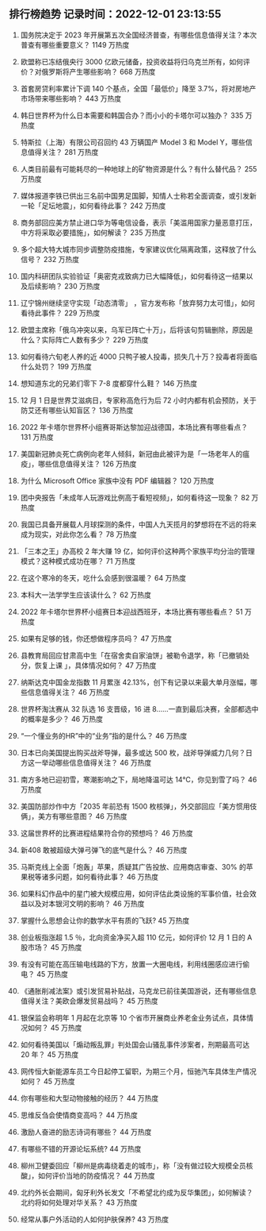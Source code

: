 
## 排行榜趋势 记录时间：2022-12-01 23:13:55
  
  1. 国务院决定于 2023 年开展第五次全国经济普查，有哪些信息值得关注？本次普查有哪些重要意义？ 1149 万热度
    
  2. 欧盟称已冻结俄央行 3000 亿欧元储备，投资收益将归乌克兰所有，如何评价？对俄罗斯将产生哪些影响？ 668 万热度
    
  3. 首套房贷利率累计下调 140 个基点，全国「最低价」降至 3.7%，将对房地产市场带来哪些影响？ 443 万热度
    
  4. 韩日世界杯为什么日本需要和韩国合办？而小小的卡塔尔可以独办？ 335 万热度
    
  5. 特斯拉（上海）有限公司召回约 43 万辆国产 Model 3 和 Model Y，哪些信息值得关注？ 281 万热度
    
  6. 人类目前最有可能耗尽的一种地球上的矿物资源是什么？有什么替代品？ 255 万热度
    
  7. 媒体报道李铁已供出三名前中国男足国脚，知情人士称若全面调查，或引发新一轮「足坛地震」，如何看待此事？ 242 万热度
    
  8. 商务部回应美方禁止进口华为等电信设备，表示「美滥用国家力量恶意打压，中方将采取必要措施」，如何解读？ 235 万热度
    
  9. 多个超大特大城市同步调整防疫措施，专家建议优化隔离政策，这释放了什么信号？ 232 万热度
    
  10. 国内科研团队实验验证「奥密克戎致病力已大幅降低」，如何看待这一结果以及后续影响？ 230 万热度
    
  11. 辽宁锦州继续坚守实现「动态清零」 ，官方发布称「放弃努力太可惜」，如何看待此事件？ 229 万热度
    
  12. 欧盟主席称「俄乌冲突以来，乌军已阵亡十万」，后将该句剪辑删除，原因是什么？实际阵亡人数有多少？ 229 万热度
    
  13. 如何看待六旬老人养的近 4000 只鸭子被人投毒，损失几十万？投毒者将面临什么处罚？ 199 万热度
    
  14. 想知道东北的兄弟们零下 7-8 度都穿什么鞋？ 146 万热度
    
  15. 12 月 1 日是世界艾滋病日，专家称高危行为后 72 小时内都有机会预防，关于防艾还有哪些认知盲区？ 136 万热度
    
  16. 2022 年卡塔尔世界杯小组赛哥斯达黎加迎战德国，本场比赛有哪些看点？ 131 万热度
    
  17. 美国新冠肺炎死亡病例向老年人倾斜，新冠由此被评为是「一场老年人的瘟疫」，哪些信息值得关注？ 126 万热度
    
  18. 为什么 Microsoft Office 家族中没有 PDF 编辑器？ 120 万热度
    
  19. 团中央报告「未成年人玩游戏比例高于看短视频」，如何看待这一现象？ 82 万热度
    
  20. 我国已具备开展载人月球探测的条件，中国人九天揽月的梦想将在不远的将来成为现实，对此你怎么看？ 78 万热度
    
  21. 「三本之王」办高校 2 年大赚 19 亿，如何评价这种两个家族平均分治的管理模式？这种模式成功在哪？ 71 万热度
    
  22. 在这个寒冷的冬天，吃什么会感到很温暖？ 64 万热度
    
  23. 本科大一法学学生应该读什么？ 62 万热度
    
  24. 2022 年卡塔尔世界杯小组赛日本迎战西班牙，本场比赛有哪些看点？ 51 万热度
    
  25. 如果有足够的钱，你还想做程序员吗？ 47 万热度
    
  26. 县教育局回应甘肃高中生「在宿舍卖自家油饼」被勒令退学，称「已撤销处分，恢复上课 」，具体情况如何？ 47 万热度
    
  27. 纳斯达克中国金龙指数 11 月累涨 42.13%，创下有记录以来最大单月涨幅，哪些信息值得关注？ 46 万热度
    
  28. 世界杯淘汰赛从 32 队选 16 支晋级，16 进 8……一直到最后决赛，全部都选中的概率是多少？ 46 万热度
    
  29. “一个懂业务的HR”中的“业务”指的是什么？ 46 万热度
    
  30. 日本已向美国提出购买战斧导弹，最多或达 500 枚，战斧导弹威力几何？日方这一举动哪些信息值得关注？ 46 万热度
    
  31. 南方多地已迎初雪，寒潮影响之下，局地降温可达 14℃，你见到雪了吗？ 46 万热度
    
  32. 美国防部炒作中方「2035 年前恐有 1500 枚核弹」，外交部回应「美方惯用伎俩」，美方有哪些意图？ 46 万热度
    
  33. 这届世界杯的比赛进程结果符合你的预想吗？ 46 万热度
    
  34. 新408 敢被超级大弹弓弹飞的底气是什么？ 46 万热度
    
  35. 马斯克线上全面「炮轰」苹果，质疑其广告投放、应用商店审查、30% 的苹果税等诸多问题，如何看待此事？ 46 万热度
    
  36. 如果科幻作品中的星门被大规模应用，如何评估此类设施的军事价值，社会效益以及对本银河文明的影响？ 46 万热度
    
  37. 掌握什么思想会让你的数学水平有质的飞跃? 45 万热度
    
  38. 创业板指涨超 1.5 ％，北向资金净买入超 110 亿元，如何评价 12 月 1 日的 A 股市场？ 45 万热度
    
  39. 有没有可能在高压输电线路的下方，放置一大圈电线，利用线圈感应进行偷电？ 45 万热度
    
  40. 《通胀削减法案》或引发贸易补贴战，马克龙已前往美国游说，还有哪些信息值得关注？美欧会爆发贸易战吗？ 45 万热度
    
  41. 银保监会称明年 1 月起在北京等 10 个省市开展商业养老金业务试点，具体情况如何？ 45 万热度
    
  42. 如何看待美国以「煽动叛乱罪」判处国会山骚乱事件涉案者，刑期最高可达 20 年？ 45 万热度
    
  43. 网传恒大新能源车员工今日起停工留职，为期三个月，恒驰汽车具体生产情况如何？ 45 万热度
    
  44. 你有哪些和大型动物接触的经历？ 44 万热度
    
  45. 思维反刍会使情商变高吗？ 44 万热度
    
  46. 激励人奋进的励志诗词有哪些？ 44 万热度
    
  47. 有哪些不错的开源论坛系统? 44 万热度
    
  48. 柳州卫健委回应「柳州是病毒绕着走的城市」，称「没有做过较大规模全员核酸」，如何评价当地的防疫情况？ 44 万热度
    
  49. 北约外长会期间，匈牙利外长发文「不希望北约成为反华集团」，如何解读？北约将如何处理对华关系？ 43 万热度
    
  50. 经常从事户外活动的人如何护肤保养? 43 万热度
    